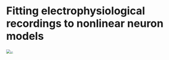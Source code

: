 # Fitting electrophysiological recordings to nonlinear neuron models 



<img src="data/results/est_paths.gif" style="zoom: 70%;" /><img src="data/results/est_params.gif" style="zoom: 40%;" />















